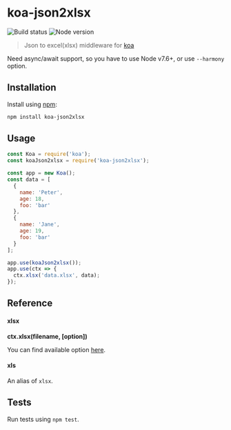 # koa-json2xlsx

![Build status](https://travis-ci.org/NoobTW/koa-json2xlsx.svg?branch=master) ![Node version](https://img.shields.io/badge/node-%3E%3D_7.6.0-green.svg)

> Json to excel(xlsx) middleware for [koa](https://github.com/koajs/koa)

Need async/await support, so you have to use Node v7.6+, or use `--harmony` option.

## Installation

Install using [npm](https://www.npmjs.com):
```bash
npm install koa-json2xlsx
```

## Usage
```javascript
const Koa = require('koa');
const koaJson2xlsx = require('koa-json2xlsx');

const app = new Koa();
const data = [
  {
    name: 'Peter',
    age: 18,
    foo: 'bar'
  },
  {
    name: 'Jane',
    age: 19,
    foo: 'bar'
  }
];

app.use(koaJson2xlsx());
app.use(ctx => {
  ctx.xlsx('data.xlsx', data);
});
```

## Reference

#### xlsx

**ctx.xlsx(filename, [option])**

You can find available option [here](https://github.com/rikkertkoppes/json2xls#options).

#### xls

An alias of `xlsx`.

## Tests

Run tests using `npm test`.

